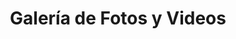 ---
title: "Galería de Fotos y Videos"
layout: "gallery"
areas:
  - name: "Edicion Grafica"
    slug: "edicion-grafica"
  - name: "Gráfica e Ilustración"
    slug: "grafica-e-ilustracion"
  - name: "Iconicidad y Entornos"
    slug: "iconicidad-y-entornos"
  - name: "Medios Audiovisuales e Hipermedia"
    slug: "medios-audiovisuales-e-hipermedia"

media:
  edicion-grafica:
    photos:
      - src: "images/areas/edicion-grafica/Caligrama.png"
        title: "Caligrama Tipográfico"
      - src: "images/areas/edicion-grafica/ck.jpg"
        title: "ck"
      - src: "images/areas/edicion-grafica/Copia de Xochiquetzali´s Arreglos florales (1).jpeg"
        title: "Xochiquetzali's Arreglos florales"
      - src: "images/areas/edicion-grafica/Periódico-Tania Herrera.png"
        title: "Periodico"
        author: "Tania Herrera"
      - src: "images/areas/edicion-grafica/Portada Tania Herrera.png"
        title: "Portada periodico"
        author: "Tania Herrera"
      - src: "images/areas/edicion-grafica/Poster Promocion Pizzeria Urbano Negro y Naranja.png"
        title: "Poster pizzeria"
      - src: "images/areas/edicion-grafica/Proyecto final Diseño.png"
        title: "Poster pelicula"
      - src: "images/areas/edicion-grafica/Triptico FINAL.png"
        title: "Triptico 80's"
      - src: "images/areas/edicion-grafica/TripticoDigital1 (1).jpg"
        title: "Triptico CMYK"
      - src: "images/areas/edicion-grafica/TripticoDigital1 (2).jpg"
        title: "Triptico CMYK"

  grafica-e-ilustracion:
    photos:
      - src: "images/areas/grafica-e-ilustracion/Fotografía_de_producto_Jimena_Reyes.jpg"
        title: "Fotografia de producto"
        author: "Jimena Reyes"
      - src: "images/areas/grafica-e-ilustracion/chica.png"
        title: "Anime"
      - src: "images/areas/grafica-e-ilustracion/Identidad_Grafica(2).jpeg"
        title: "Identidad gráfica"
        author: "Camila Mondragón"

      - src: "images/areas/grafica-e-ilustracion/IMG_1839.jpg"
        title: "Icono 1"
      - src: "images/areas/grafica-e-ilustracion/IMG_1840.jpg"
        title: "Icono 2"
      - src: "images/areas/grafica-e-ilustracion/mural.jpg"
        title: "Mural de dibujos"
      - src: "images/areas/grafica-e-ilustracion/mural.jpeg"
        title: "Mural"
        author: "Danna Arroyo, Daniela Hoyos y Gloria Murcio"

  iconicidad-y-entornos:
    photos:
      - src: "images/areas/iconicidad-y-entornos/1.png"
        title: "Imagen señalamiento"
      - src: "images/areas/iconicidad-y-entornos/2.png"
        title: "Empaque" 
      - src: "images/areas/iconicidad-y-entornos/3.png"
        title: "Empaque" 
      - src: "images/areas/iconicidad-y-entornos/4.jpg"
        title: "Diseño estructura" 
      - src: "images/areas/iconicidad-y-entornos/5.png"
        title: "Dibujo geometrico" 
      - src: "images/areas/iconicidad-y-entornos/6.jpg"
        title: "Maqueta" 
    videos:
      - youtube_id: "OrG8ztd90RM"
        title: "GALERÍA DE TRABAJOS"
        author: "FAD Audiovisuales"
        
  medios-audiovisuales-e-hipermedia:
    photos:
      - src: "images/areas/medios-audiovisuales-e-hipermedia/(HM-Galería5).gif"
        title: "Publicidad producto"
      - src: "images/areas/medios-audiovisuales-e-hipermedia/(HipermediaGalería-1)-Sugoi-Brand-Refresh-Alejandro-Paniagua-2.gif"
        title: "Branding Sugoi"
        author: "Alejandro Panigua"
      - src: "images/areas/medios-audiovisuales-e-hipermedia/(HM-Galería2).jpg"
        title: "Branding Sugoi"
        author: "Alejandro Panigua"
      - src: "images/areas/medios-audiovisuales-e-hipermedia/(HM-Galería3).jpg"
        title: "Branding Sugoi"
        author: "Alejandro Panigua"
      - src: "images/areas/medios-audiovisuales-e-hipermedia/(HM-Galería4).jpg"
        title: "Branding Sugoi"
        author: "Alejandro Panigua"
      - src: "images/areas/medios-audiovisuales-e-hipermedia/1.jpg"
        title: "Instagram Pizzas"
      - src: "images/areas/medios-audiovisuales-e-hipermedia/2.jpg"
        title: "Pagina Web Pizzas"
    videos:
      - youtube_id: "lS6JfimPqvs"
        title: "Mural con Realidad Virtual"
        author: "FAD Audiovisuales"  
---